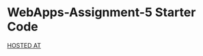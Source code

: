 # WebApps-Assignment-5 Starter Code
<a href="https://44-563-webapps-f21.github.io/webapps-s21-assignment-5-Satishgundlapally/animals.html">HOSTED AT </a>
